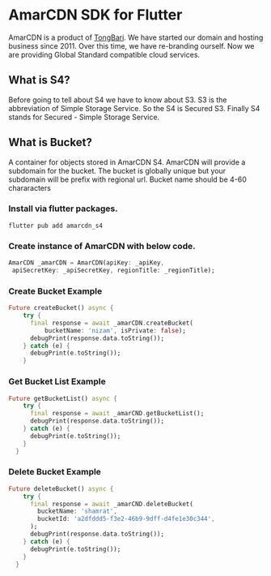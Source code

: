 # AmarCDN SDK for Flutter

AmarCDN is a product of [TongBari](https://tongbari.com). We have started our domain and hosting business since 2011. Over this time, we have re-branding ourself. Now we are providing Global Standard compatible cloud services.

## What is S4?

Before going to tell about S4 we have to know about S3. S3 is the abbreviation of Simple Storage Service. So the S4 is Secured S3. Finally S4 stands for Secured - Simple Storage Service.

## What is Bucket?

A container for objects stored in AmarCDN S4. AmarCDN will provide a subdomain for the bucket. The bucket is globally unique but your subdomain will be prefix with regional url. Bucket name should be 4-60 chararacters

### Install via flutter packages.

    flutter pub add amarcdn_s4

### Create instance of AmarCDN with below code.

```dart
AmarCDN _amarCDN = AmarCDN(apiKey: _apiKey,
 apiSecretKey: _apiSecretKey, regionTitle: _regionTitle);
```

### Create Bucket Example

```dart
Future createBucket() async {
    try {
      final response = await _amarCDN.createBucket(
          bucketName: 'nizam', isPrivate: false);
      debugPrint(response.data.toString());
    } catch (e) {
      debugPrint(e.toString());
    }
```

### Get Bucket List Example

```dart
Future getBucketList() async {
    try {
      final response = await _amarCND.getBucketList();
      debugPrint(response.data.toString());
    } catch (e) {
      debugPrint(e.toString());
    }
  }
```

### Delete Bucket Example

```dart
Future deleteBucket() async {
    try {
      final response = await _amarCND.deleteBucket(
        bucketName: 'shamrat',
        bucketId: 'a2dfddd5-f3e2-46b9-9dff-d4fe1e30c344',
      );
      debugPrint(response.data.toString());
    } catch (e) {
      debugPrint(e.toString());
    }
  }
```